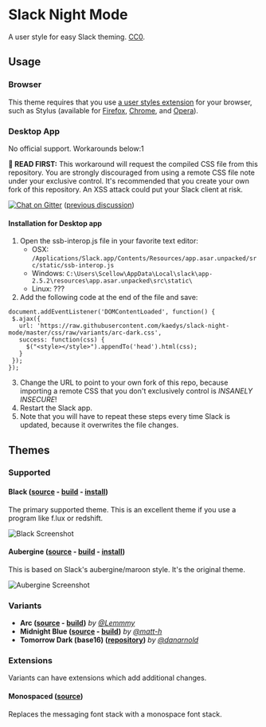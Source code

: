 # Slack Night Mode
A user style for easy Slack theming. [CC0](http://creativecommons.org/publicdomain/zero/1.0/).

## Usage

### Browser

This theme requires that you use [a user styles extension](https://github.com/openstyles/stylus/wiki/Stylish-Alternatives) for your browser, such as Stylus (available for [Firefox](https://addons.mozilla.org/en-US/firefox/addon/styl-us/), [Chrome](https://chrome.google.com/webstore/detail/stylus/clngdbkpkpeebahjckkjfobafhncgmne), and [Opera](https://addons.opera.com/en/extensions/details/stylus/)).

### Desktop App

No official support. Workarounds below:1

**🛑 READ FIRST:** This workaround will request the compiled CSS file from this repository. You are strongly discouraged from using a remote CSS file note under your exclusive control. It's recommended that you create your own fork of this repository. An XSS attack could put your Slack client at risk.

[![Chat on Gitter](https://badges.gitter.im/laCour/slack-night-mode.png)](https://gitter.im/slack-night-mode/Lobby?utm_source=share-link&utm_medium=link&utm_campaign=share-link) ([previous discussion](https://github.com/laCour/slack-night-mode/issues/73#issuecomment-242707078))

#### Installation for Desktop app
1) Open the ssb-interop.js file in your favorite text editor:
    * OSX: `/Applications/Slack.app/Contents/Resources/app.asar.unpacked/src/static/ssb-interop.js`
    * Windows: `C:\Users\Scellow\AppData\Local\slack\app-2.5.2\resources\app.asar.unpacked\src\static\`
    * Linux: ???
2) Add the following code at the end of the file and save:
```
document.addEventListener('DOMContentLoaded', function() {
 $.ajax({
   url: 'https://raw.githubusercontent.com/kaedys/slack-night-mode/master/css/raw/variants/arc-dark.css',
   success: function(css) {
     $("<style></style>").appendTo('head').html(css);
   }
 });
});
```
3) Change the URL to point to your own fork of this repo, because importing a remote CSS that you don't exclusively control is _INSANELY INSECURE_!
4) Restart the Slack app.
5) Note that you will have to repeat these steps every time Slack is updated, because it overwrites the file changes.

## Themes

### Supported

#### Black ([source](scss/main.scss) - [build](css/black.css) - [install](https://userstyles.org/styles/117475/slack-night-mode-black))

The primary supported theme. This is an excellent theme if you use a program like f.lux or redshift.

![Black Screenshot](https://userstyles.org/style_screenshots/117475_after.png)

#### Aubergine ([source](scss/themes/_aubergine.scss) - [build](css/variants/aubergine.css) - [install](https://userstyles.org/styles/101971/slack-night-mode))

This is based on Slack's aubergine/maroon style. It's the original theme.

![Aubergine Screenshot](https://userstyles.org/style_screenshots/101971_after.png)

### Variants

* **Arc ([source](scss/themes/_arc-dark.scss) - [build](css/variants/arc-dark.css))** _by [@Lemmmy](https://github.com/Lemmmy)_
* **Midnight Blue ([source](scss/themes/_midnight-blue.scss) - [build](css/variants/midnight-blue.css))** _by [@matt-h](https://github.com/matt-h)_
* **Tomorrow Dark (base16) ([repository](https://github.com/danarnold/slack-night-mode))** _by [@danarnold](https://github.com/danarnold)_

### Extensions

Variants can have extensions which add additional changes.

#### Monospaced ([source](scss/themes/_monospaced.scss))

Replaces the messaging font stack with a monospace font stack.
